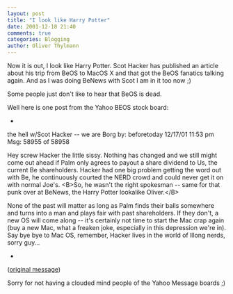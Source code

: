 ```yaml
---
layout: post
title: "I look like Harry Potter"
date: 2001-12-18 21:40
comments: true
categories: Blogging
author: Oliver Thylmann
---
```



Now it is out, I look like Harry Potter. Scot Hacker has published an article about his trip from BeOS to MacOS X and that got the BeOS fanatics talking again. And as I was doing BeNews with Scot I am in it too now ;)

Some people just don't like to hear that BeOS is dead.

Well here is one post from the Yahoo BEOS stock board:

*

the hell w/Scot Hacker -- we are Borg
by: beforetoday  12/17/01 11:53 pm
Msg: 58955 of 58958 
 
 Hey screw Hacker the little sissy. Nothing has changed and we still might come out ahead if Palm only agrees to payout a share dividend to Us, the current Be shareholders. Hacker had one big problem getting the word out with Be, he continuously courted the NERD crowd and could never get it on with normal Joe's. &lt;B&gt;So, he wasn't the right spokesman -- same for that punk over at BeNews, the Harry Potter lookalike Oliver.&lt;/B&gt;

None of the past will matter as long as Palm finds their balls somewhere and turns into a man and plays fair with past shareholders. If they don't, a new OS will come along -- it's certainly not time to start the Mac crap again (buy a new Mac, what a freaken joke, especially in this depression we're in). Say bye bye to Mac OS, remember, Hacker lives in the world of lllong nerds, sorry guy... 

*
([original message](http://messages.yahoo.com/bbs?.mm=FN&amp;action=m&amp;board=21750626&amp;tid=beos&amp;sid=21750626&amp;mid=58955))

Sorry for not having a clouded mind people of the Yahoo Message boards ;)


